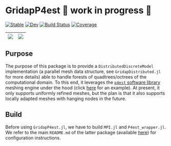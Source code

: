 # GridapP4est 🚧 work in progress 🚧

[![Stable](https://img.shields.io/badge/docs-stable-blue.svg)](https://gridap.github.io/GridapP4est.jl/stable)
[![Dev](https://img.shields.io/badge/docs-dev-blue.svg)](https://gridap.github.io/GridapP4est.jl/dev)
[![Build Status](https://github.com/gridap/GridapP4est.jl/workflows/CI/badge.svg)](https://github.com/gridap/GridapP4est.jl/actions)
[![Coverage](https://codecov.io/gh/gridap/GridapP4est.jl/branch/main/graph/badge.svg)](https://codecov.io/gh/gridap/GridapP4est.jl)

| ![](https://user-images.githubusercontent.com/38347633/134634010-2be9b499-201b-4166-80ac-e161f6adceb0.png)   |  ![](https://user-images.githubusercontent.com/38347633/134634023-83f37646-f6b9-435c-9f9f-291dea9f86c2.png) 
|:-------------:|:-------------:|

## Purpose 

The purpose of this package is to provide a `DistributedDiscreteModel` implementation (a parallel mesh data structure, see `GridapDistributed.jl` for more details) able to handle forests of quadtrees/octrees of the computational domain. To this end, it leverages the [`p4est` software library](https://p4est.github.io/) meshing engine under the hood (click [here](https://github.com/gridap/GridapP4est.jl/blob/main/test/UniformlyRefinedForestOfOctreesDiscreteModelsTests.jl) for an example). At present, it only supports uniformly refined meshes, but the plan is that it also supports locally adapted meshes with hanging nodes in the future.

## Build 

Before using `GridapP4est.jl`, we have to build `MPI.jl` and 
`P4est_wrapper.jl`. We refer to the main `README.md` of the latter package (available [here](https://github.com/gridap/p4est_wrapper.jl)) for configuration instructions.
